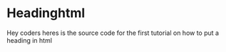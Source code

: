 # Headinghtml
Hey coders heres is the source code for the first tutorial on how to put a heading in html
